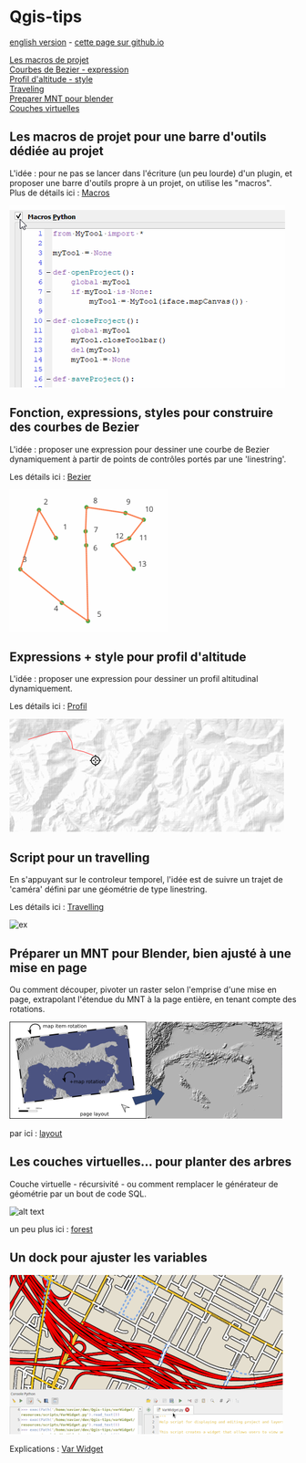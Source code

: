 # Qgis-tips

[english version](README.md) - [cette page sur github.io](https://xcaeag.github.io/Qgis-tips/)

[Les macros de projet](#les-macros-de-projet-pour-une-barre-doutils-dédiée-au-projet)\
[Courbes de Bezier - expression](#fonction-expressions-styles-pour-construire-des-courbes-de-bezier)\
[Profil d'altitude - style](#expressions--style-pour-profil-daltitude)\
[Traveling](#script-pour-un-travelling)\
[Preparer MNT pour blender](#préparer-un-mnt-pour-blender-bien-ajusté-à-une-mise-en-page)\
[Couches virtuelles](#les-couches-virtuelles-pour-planter-des-arbres)

## Les macros de projet pour une barre d'outils dédiée au projet

L'idée : pour ne pas se lancer dans l'écriture (un peu lourde) d'un plugin, et proposer une barre d'outils propre à un projet, on utilise les "macros".  
Plus de détails ici : [Macros](macros/LISEZMOI.md)

![macro demo](macros/macros.gif)

## Fonction, expressions, styles pour construire des courbes de Bezier

L'idée : proposer une expression pour dessiner une courbe de Bezier dynamiquement à partir de points de contrôles portés par une 'linestring'.

Les détails ici : [Bezier](bezier/LISEZMOI.md)

![bezier demo](bezier/bezier2.gif)

## Expressions + style pour profil d'altitude

L'idée : proposer une expression pour dessiner un profil altitudinal dynamiquement.

Les détails ici : [Profil](profil/LISEZMOI.md)

![Démo](profil/profil.gif)

## Script pour un travelling

En s'appuyant sur le controleur temporel, l'idée est de suivre un trajet de 'caméra' défini par une géométrie de type linestring. 

Les détails ici : [Travelling](travelling/LISEZMOI.md)

![ex](travelling/plantorel.gif)

## Préparer un MNT pour Blender, bien ajusté à une mise en page

Ou comment découper, pivoter un raster selon l'emprise d'une mise en page, extrapolant l'étendue du MNT à la page entière, en tenant compte des rotations.

![alt text](layout/resources/transformation.png)

par ici : [layout](layout/LISEZMOI.md)

## Les couches virtuelles... pour planter des arbres

Couche virtuelle - récursivité - ou comment remplacer le générateur de géométrie par un bout de code SQL.

![alt text](forest/resources/forest.gif)

un peu plus ici : [forest](forest/LISEZMOI.md)

## Un dock pour ajuster les variables

![alt text](varWidget/demo-480.gif)

Explications : [Var Widget](varWidget/LISEZMOI.md)